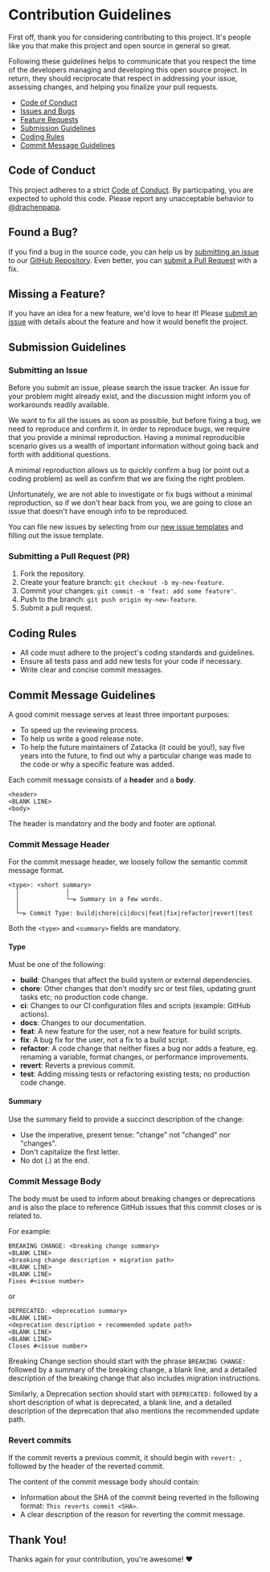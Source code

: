 # Contribution Guidelines

First off, thank you for considering contributing to this project.
It's people like you that make this project and open source in general so great.

Following these guidelines helps to communicate that you respect the time of the developers
managing and developing this open source project. 
In return, they should reciprocate that respect in addressing your issue, assessing changes,
and helping you finalize your pull requests.

- [Code of Conduct](#code-of-conduct)
- [Issues and Bugs](#issues-and-bugs)
- [Feature Requests](#feature-requests)
- [Submission Guidelines](#submission-guidelines)
- [Coding Rules](#coding-rules)
- [Commit Message Guidelines](#commit-message-guidelines)

## <a name="code-of-conduct"></a> Code of Conduct

This project adheres to a strict [Code of Conduct](CODE_OF_CONDUCT.md).
By participating, you are expected to uphold this code.
Please report any unacceptable behavior to [@drachenpapa](https://github.com/drachenpapa).

## <a name="issues-and-bugs"></a> Found a Bug?

If you find a bug in the source code, you can help us by [submitting an issue](#submit-issue)
to our [GitHub Repository](https://github.com/drachenpapa/zatacka/issues).
Even better, you can [submit a Pull Request](#submit-pr) with a fix.

## <a name="feature-requests"></a> Missing a Feature?

If you have an idea for a new feature, we'd love to hear it!
Please [submit an issue](https://github.com/drachenpapa/zatacka/issues/new/choose) with details
about the feature and how it would benefit the project.

## <a name="submission-guidelines"></a> Submission Guidelines

### <a name="submit-issue"></a> Submitting an Issue

Before you submit an issue, please search the issue tracker.
An issue for your problem might already exist, and the discussion might inform you of workarounds readily available.

We want to fix all the issues as soon as possible, but before fixing a bug, we need to reproduce and confirm it.
In order to reproduce bugs, we require that you provide a minimal reproduction.
Having a minimal reproducible scenario gives us a wealth of important information 
without going back and forth with additional questions.

A minimal reproduction allows us to quickly confirm a bug (or point out a coding problem)
as well as confirm that we are fixing the right problem.

Unfortunately, we are not able to investigate or fix bugs without a minimal reproduction,
so if we don't hear back from you, we are going to close an issue that doesn't have enough info to be reproduced.

You can file new issues by selecting from our [new issue templates](https://github.com/drachenpapa/zatacka/issues/new/choose)
and filling out the issue template.

### <a name="submit-pr"></a> Submitting a Pull Request (PR)

1. Fork the repository.
2. Create your feature branch: `git checkout -b my-new-feature`.
3. Commit your changes: `git commit -m 'feat: add some feature'`.
4. Push to the branch: `git push origin my-new-feature`.
5. Submit a pull request.

## <a name="coding-rules"></a> Coding Rules

- All code must adhere to the project's coding standards and guidelines.
- Ensure all tests pass and add new tests for your code if necessary.
- Write clear and concise commit messages.

## <a name="commit-message-guidelines"></a> Commit Message Guidelines

A good commit message serves at least three important purposes:
- To speed up the reviewing process.
- To help us write a good release note.
- To help the future maintainers of Zatacka (it could be you!), say five years into the future,
   to find out why a particular change was made to the code or why a specific feature was added.

Each commit message consists of a **header** and a **body**.
``` 
<header>
<BLANK LINE>
<body>
```

The header is mandatory and the body and footer are optional.

### <a name="commit-header"></a> Commit Message Header

For the commit message header, we loosely follow the semantic commit message format.
```
<type>: <short summary>
  │             │
  │             └─⫸ Summary in a few words.
  │
  └─⫸ Commit Type: build|chore|ci|docs|feat|fix|refactor|revert|test
```

Both the `<type>` and `<summary>` fields are mandatory.

#### Type

Must be one of the following:
* **build**: Changes that affect the build system or external dependencies.
* **chore**: Other changes that don't modify src or test files, updating grunt tasks etc; no production code change.
* **ci**: Changes to our CI configuration files and scripts (example: GitHub actions).
* **docs**: Changes to our documentation.
* **feat**: A new feature for the user, not a new feature for build scripts.
* **fix**: A bug fix for the user, not a fix to a build script.
* **refactor**: A code change that neither fixes a bug nor adds a feature, eg. renaming a variable, format changes, or performance improvements.
* **revert**: Reverts a previous commit.
* **test**: Adding missing tests or refactoring existing tests; no production code change.

#### Summary

Use the summary field to provide a succinct description of the change:
* Use the imperative, present tense: "change" not "changed" nor "changes".
* Don't capitalize the first letter.
* No dot (.) at the end.

### <a name="commit-body"></a> Commit Message Body

The body must be used to inform about breaking changes or deprecations and is also the place to reference GitHub issues that this commit closes or is related to.

For example:
```
BREAKING CHANGE: <breaking change summary>
<BLANK LINE>
<breaking change description + migration path>
<BLANK LINE>
<BLANK LINE>
Fixes #<issue number>
```

or

```
DEPRECATED: <deprecation summary>
<BLANK LINE>
<deprecation description + recommended update path>
<BLANK LINE>
<BLANK LINE>
Closes #<issue number>
```

Breaking Change section should start with the phrase `BREAKING CHANGE:` followed by a summary of the breaking change, a blank line, and a detailed description of the breaking change that also includes migration instructions.

Similarly, a Deprecation section should start with `DEPRECATED:` followed by a short description of what is deprecated, a blank line, and a detailed description of the deprecation that also mentions the recommended update path.

### Revert commits

If the commit reverts a previous commit, it should begin with `revert: `, followed by the header of the reverted commit.

The content of the commit message body should contain:
- Information about the SHA of the commit being reverted in the following format: `This reverts commit <SHA>`.
- A clear description of the reason for reverting the commit message.


## Thank You!
Thanks again for your contribution, you're awesome! :heart:

